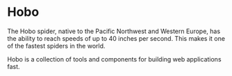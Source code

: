 # Hobo

The Hobo spider, native to the Pacific Northwest and Western Europe, has the ability to reach speeds of up to 40 inches per second. This makes it one of the fastest spiders in the world.


Hobo is a collection of tools and components for building web applications fast.
